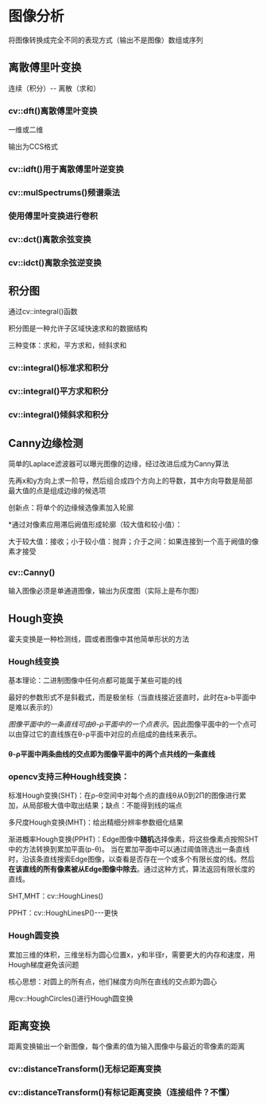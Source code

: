 



# 图像分析


将图像转换成完全不同的表现方式（输出不是图像）数组或序列


## 离散傅里叶变换

连续（积分）-- 离散（求和）		

### cv::dft()离散傅里叶变换		   

一维或二维		

输出为CCS格式		



### cv::idft()用于离散傅里叶逆变换		



### cv::mulSpectrums()频谱乘法			



### 使用傅里叶变换进行卷积		



### cv::dct()离散余弦变换		



### cv::idct()离散余弦逆变换		



## 积分图		

通过cv::integral()函数 		

积分图是一种允许子区域快速求和的数据结构		

三种变体：求和，平方求和，倾斜求和		

### cv::integral()标准求和积分		

### cv::integral()平方求和积分		

### cv::integral()倾斜求和积分		



## Canny边缘检测			

简单的Laplace滤波器可以曝光图像的边缘，经过改进后成为Canny算法		

先再x和y方向上求一阶导，然后组合成四个方向上的导数，其中方向导数是局部最大值的点是组成边缘的候选项			

创新点：将单个的边缘候选像素加入轮廓		

*通过对像素应用滞后阙值形成轮廓（较大值和较小值）：			

大于较大值：接收；小于较小值：抛弃；介于之间：如果连接到一个高于阙值的像素才接受		



### cv::Canny()		

输入图像必须是单通道图像，输出为灰度图（实际上是布尔图）			



## Hough变换		

霍夫变换是一种检测线，圆或者图像中其他简单形状的方法			

### Hough线变换		

基本理论：二进制图像中任何点都可能属于某些可能的线		

最好的参数形式不是斜截式，而是极坐标（当直线接近竖直时，此时在a-b平面中是难以表示的）		



*图像平面中的一条直线可由θ-ρ平面中的一个点表示*。因此图像平面中的一个点可以由穿过它的直线族在θ-ρ平面中对应的点组成的曲线来表示。		

#### θ-ρ平面中两条曲线的交点即为图像平面中的两个点共线的一条直线			



### opencv支持三种Hough线变换：			

标准Hough变换(SHT)：在ρ-θ空间中对每个点的直线θ从0到2Π的图像进行累加，从局部极大值中取出结果；缺点：不能得到线的端点			

多尺度Hough变换(MHT)：给出精细分辨率参数细化结果			

渐进概率Hough变换(PPHT)：Edge图像中**随机**选择像素，将这些像素点按照SHT中的方法转换到累加平面(p-θ)。 当在累加平面中可以通过阈值筛选出一条直线时，沿该条直线搜索Edge图像，以查看是否存在一个或多个有限长度的线。然后**在该直线的所有像素被从Edge图像中除去**。通过这种方式，算法返回有限长度的直线。			

SHT,MHT：cv::HoughLines()		

PPHT：cv::HoughLinesP()---更快		



### Hough圆变换		

累加三维的体积，三维坐标为圆心位置x，y和半径r，需要更大的内存和速度，用Hough梯度避免该问题				



核心思想：对圆上的所有点，他们梯度方向所在直线的交点即为圆心		

用cv::HoughCircles()进行Hough圆变换			





## 距离变换			

距离变换输出一个新图像，每个像素的值为输入图像中与最近的零像素的距离		

### cv::distanceTransform()无标记距离变换			

### cv::distanceTransform()有标记距离变换（连接组件？不懂）		































